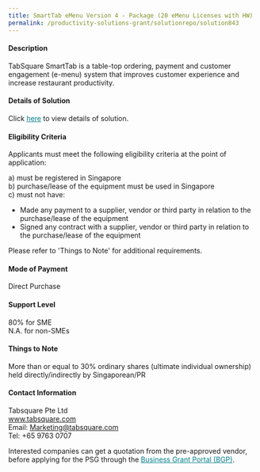 ```yaml
---
title: SmartTab eMenu Version 4 - Package (20 eMenu Licenses with HW)
permalink: /productivity-solutions-grant/solutionrepo/solution843
---
```


#### Description

TabSquare SmartTab is a table-top ordering, payment and customer engagement (e-menu) system that improves customer experience and increase restaurant productivity.

#### Details of Solution

Click <a href='https://gb-assist-staging.netlify.app/images/psg/Tabsquare_Smart_Tab_Annex_3_Part_2.pdf' style='color:#037e8a'>here</a> to view details of solution.

#### Eligibility Criteria

Applicants must meet the following eligibility criteria at the point of application:

a) must be registered in Singapore <br>
b) purchase/lease of the equipment must be used in Singapore <br>
c) must not have:
- Made any payment to a supplier, vendor or third party in relation to the purchase/lease of the equipment
- Signed any contract with a supplier, vendor or third party in relation to the purchase/lease of the equipment

Please refer to 'Things to Note' for additional requirements.

#### Mode of Payment
Direct Purchase

#### Support Level
80% for SME <br>
N.A. for non-SMEs

#### Things to Note
More than or equal to 30% ordinary shares (ultimate individual ownership) held directly/indirectly by Singaporean/PR

#### Contact Information
Tabsquare Pte Ltd<br>www.tabsquare.com<br>Email: Marketing@tabsquare.com<br>Tel: +65 9763 0707

Interested companies can get a quotation from the pre-approved vendor, before applying for the PSG through the <a target='_blank' style='color:#037e8a' href='https://www.businessgrants.gov.sg/'>Business Grant Portal (BGP)</a>.
